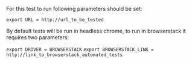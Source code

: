 For this test to run following parameters should be set:

```export URL = http://url_to_be_tested ```

By default tests will be run in headless chrome, to run in browserstack it requires two parameters:

```export DRIVER = BROWSERSTACK```
```export BROWSERSTACK_LINK = http://link_to_browserstack_automated_tests```
